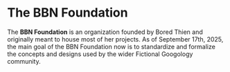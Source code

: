 # The BBN Foundation

The **BBN Foundation** is an organization founded by Bored Thien and originally meant to house most of her projects. As of September 17th, 2025, the main goal of the BBN Foundation now is to standardize and formalize the concepts and designs used by the wider Fictional Googology community.
